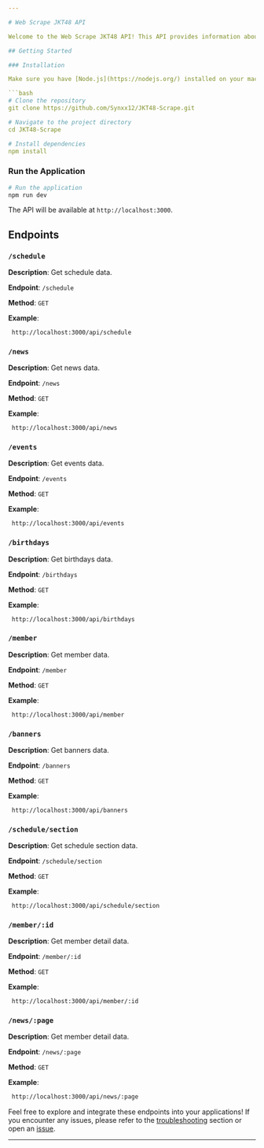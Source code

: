 ```yaml
---

# Web Scrape JKT48 API

Welcome to the Web Scrape JKT48 API! This API provides information about schedules, news, and events related to theaters.

## Getting Started

### Installation

Make sure you have [Node.js](https://nodejs.org/) installed on your machine.

```bash
# Clone the repository
git clone https://github.com/Synxx12/JKT48-Scrape.git

# Navigate to the project directory
cd JKT48-Scrape

# Install dependencies
npm install
```

### Run the Application

```bash
# Run the application
npm run dev
```

The API will be available at `http://localhost:3000`.

## Endpoints

### `/schedule`

**Description**: Get schedule data.

**Endpoint**: `/schedule`

**Method**: `GET`

**Example**:

```bash
 http://localhost:3000/api/schedule
```


### `/news`

**Description**: Get news data.

**Endpoint**: `/news`

**Method**: `GET`

**Example**:

```bash
 http://localhost:3000/api/news
```


### `/events`

**Description**: Get events data.

**Endpoint**: `/events`

**Method**: `GET`

**Example**:

```bash
 http://localhost:3000/api/events
```


### `/birthdays`

**Description**: Get birthdays data.

**Endpoint**: `/birthdays`

**Method**: `GET`

**Example**:

```bash
 http://localhost:3000/api/birthdays
```


### `/member`

**Description**: Get member data.

**Endpoint**: `/member`

**Method**: `GET`

**Example**:

```bash
 http://localhost:3000/api/member
```


### `/banners`

**Description**: Get banners data.

**Endpoint**: `/banners`

**Method**: `GET`

**Example**:

```bash
 http://localhost:3000/api/banners
```


### `/schedule/section`

**Description**: Get schedule section data.

**Endpoint**: `/schedule/section`

**Method**: `GET`

**Example**:

```bash
 http://localhost:3000/api/schedule/section
```


### `/member/:id`

**Description**: Get member detail data.

**Endpoint**: `/member/:id`

**Method**: `GET`

**Example**:

```bash
 http://localhost:3000/api/member/:id
```


### `/news/:page`

**Description**: Get member detail data.

**Endpoint**: `/news/:page`

**Method**: `GET`

**Example**:

```bash
 http://localhost:3000/api/news/:page
```


Feel free to explore and integrate these endpoints into your applications! If you encounter any issues, please refer to the [troubleshooting](#troubleshooting) section or open an [issue](https://github.com/Synxx12/JKT48-Scrape/issues).

---
```

